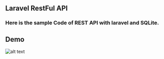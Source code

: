 ## Laravel RestFul API
### Here is the sample Code of REST API with laravel and SQLite.
## Demo
![alt text](https://user-images.githubusercontent.com/16520789/72648335-cde35600-39a0-11ea-8df4-9586eff3c3d9.png "Laravel RestFul API")
